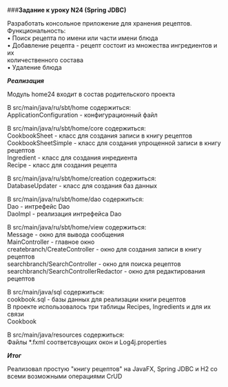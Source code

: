 ###**Задание к уроку N24 (Spring JDBC)**

Разработать консольное приложение для хранения рецептов.  
Функциональность:  
• Поиск рецепта по имени или части имени блюда   
• Добавление рецепта - рецепт состоит из множества ингредиентов и их  
количественного состава  
• Удаление блюда     

***Реализация***

Модуль home24 входит в состав родительского проекта  

В src/main/java/ru/sbt/home содержиться:  
ApplicationConfiguration - конфигурационный файл  

В src/main/java/ru/sbt/home/core содержиться:  
CookbookSheet - класс для создания записи в книгу рецептов  
CookbookSheetSimple - класс для создания упрощенной записи в книгу рецептов  
Ingredient - класс для создания инредиента  
Recipe - класс для создания рецепта  

В src/main/java/ru/sbt/home/creation содержиться:  
DatabaseUpdater - класс для создания баз данных  

В src/main/java/ru/sbt/home/dao содержиться:  
Dao - интрефейс Dao  
DaoImpl - реализация интрефейса Dao  

В src/main/java/ru/sbt/home/view содержиться:  
Message - окно для вывода сообщения  
MainController - главное окно  
createbranch/CreateController - окно для создания записи в книгу рецептов  
searchbranch/SearchController - окно для поиска рецептов  
searchbranch/SearchControllerRedactor - окно для редактирования рецептов  
   
В src/main/java/sql содержиться:  
cookbook.sql - базы данных для реализации книги рецептов  
В проекте использовалось три таблицы Recipes, Ingredients и для их связи  
Cookbook

В src/main/java/resources содержиться:   
Файлы *.fxml соответсвующих окон и Log4j.properties  
      
***Итог***

Реализовал простую "книгу рецептов" на JavaFX, Spring JDBC и H2 со  
всеми возможными операциями CrUD    

